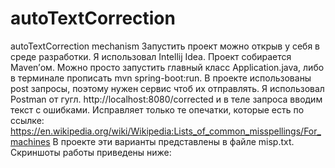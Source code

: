 # autoTextCorrection
autoTextCorrection mechanism
Запустить проект можно открыв у себя в среде разработки.
Я использовал Intellij Idea. Проект собирается Maven’ом. Можно просто запустить главный класс Application.java, либо в терминале прописать mvn spring-boot:run. 
В проекте использованы post запросы, поэтому нужен сервис чтоб их отправлять. Я использовал Postman от гугл.
http://localhost:8080/corrected и в теле запроса вводим текст с ошибками. Исправляет только те опечатки, которые есть по ссылке: https://en.wikipedia.org/wiki/Wikipedia:Lists_of_common_misspellings/For_machines
В проекте эти варианты представлены в файле misp.txt. Скриншоты работы приведены ниже:
